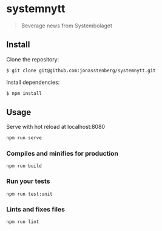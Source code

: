 # systemnytt

> Beverage news from Systembolaget

## Install

Clone the repository:

```sh
$ git clone git@github.com:jonasstenberg/systemnytt.git
```

Install dependencies:

```sh
$ npm install
```

## Usage

Serve with hot reload at localhost:8080

```sh
npm run serve
```

### Compiles and minifies for production
```
npm run build
```

### Run your tests
```
npm run test:unit
```

### Lints and fixes files
```
npm run lint
```
